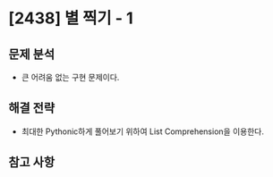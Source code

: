 # [2438] 별 찍기 - 1

## 문제 분석
- 큰 어려움 없는 구현 문제이다. 

## 해결 전략

-  최대한 Pythonic하게 풀어보기 위하여 List Comprehension을 이용한다.

## 참고 사항